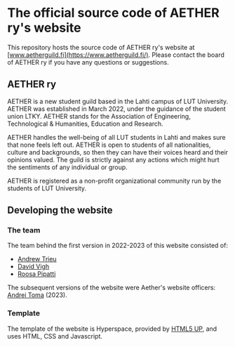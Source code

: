 # The official source code of AETHER ry's website

This repository hosts the source code of AETHER ry's website at [www.aetherguild.fi](https://www.aetherguild.fi/). Please contact the board of AETHER ry if you have any questions or suggestions.

## AETHER ry

AETHER is a new student guild based in the Lahti campus of LUT University. AETHER was established in March 2022, under the guidance of the student union LTKY. AETHER stands for the Association of Engineering, Technological & Humanities, Education and Research.

AETHER handles the well-being of all LUT students in Lahti and makes sure that none feels left out. AETHER is open to students of all nationalities, culture and backgrounds, so then they can have their voices heard and their opinions valued. The guild is strictly against any actions which might hurt the sentiments of any individual or group.

AETHER is registered as a non-profit organizational community run by the students of LUT University.

## Developing the website

### The team

The team behind the first version in 2022-2023 of this website consisted of:

- [Andrew Trieu](https://www.linkedin.com/in/nguyen-andrew-trieu/)
- [David Vigh](https://www.linkedin.com/in/david-vigh-357057207/)
- [Roosa Pipatti](<https://www.linkedin.com/in/pipattiroosa/>)

The subsequent versions of the website were Aether's website officers: [Andrei Toma](https://www.linkedin.com/in/toma-andrei-stefan-3b2a2a237/) (2023).

### Template
  
The template of the website is Hyperspace, provided by [HTML5 UP](https://www.HTML5up.net), and uses HTML, CSS and Javascript.
